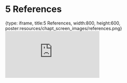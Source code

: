# 5 References
 
{type: iframe, title:5 References, width:800, height:600, poster:resources/chapt_screen_images/references.png}
![](https://b7m.github.io/Developing-Data-Products/no_toc/references.html)
 

 
